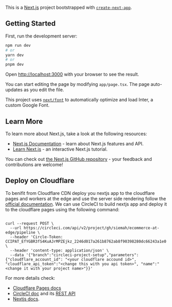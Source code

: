 This is a [Next.js](https://nextjs.org/) project bootstrapped with [`create-next-app`](https://github.com/vercel/next.js/tree/canary/packages/create-next-app).

## Getting Started

First, run the development server:

```bash
npm run dev
# or
yarn dev
# or
pnpm dev
```

Open [http://localhost:3000](http://localhost:3000) with your browser to see the result.

You can start editing the page by modifying `app/page.tsx`. The page auto-updates as you edit the file.

This project uses [`next/font`](https://nextjs.org/docs/basic-features/font-optimization) to automatically optimize and load Inter, a custom Google Font.

## Learn More

To learn more about Next.js, take a look at the following resources:

- [Next.js Documentation](https://nextjs.org/docs) - learn about Next.js features and API.
- [Learn Next.js](https://nextjs.org/learn) - an interactive Next.js tutorial.

You can check out [the Next.js GitHub repository](https://github.com/vercel/next.js/) - your feedback and contributions are welcome!

## Deploy on Cloudflare

To benifit from Cloudflare CDN deploy you nextjs app to the cloudflare pages and workers at the edge and use the server side rendering follow the [official documentation]().
We can use CircleCI to build nextjs app and deploy it to the cloudflare pages using the following command:

```shell

curl --request POST \
  --url https://circleci.com/api/v2/project/gh/siemah/ecommerce-at-edge/pipeline \
  --header 'Circle-Token: CCIPAT_EfYGBR3fS4KuAJrMPZEjkz_2246d017a261b8762ab8f90398280dc66243a1e0' \
  --header 'content-type: application/json' \
  --data '{"branch":"circleci-project-setup","parameters":{"cloudflare_account_id": "<your cloudflare accound id>", "cloudflare_api_token":"<change this with you api token>", "name":"<change it with your project name>"}}'

```

For more details check:

- [Cloudflare Pages docs](https://developers.cloudflare.com/pages/how-to/use-direct-upload-with-continuous-integration/#get-credentials-from-cloudflare)
- [CircleCI doc](https://circleci.com/docs/configuration-reference) and its [REST API](https://circleci.com/docs/api/v2/index.html)
- [Nextjs docs](https://nextjs.org/docs).